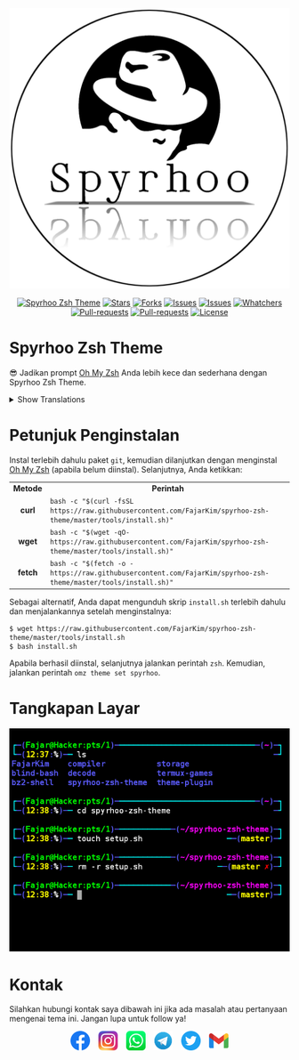 ![Spyrhoo Logo](https://raw.githubusercontent.com/FajarKim/spyrhoo-zsh-theme/master/images/logo.png)
<div align="center">
    <a href="https://github.com/FajarKim/spyrhoo-zsh-theme"><img src="https://img.shields.io/github/languages/code-size/FajarKim/spyrhoo-zsh-theme?label=Spyrhoo%20Zsh%20Theme&style=plastic&logo=github&color=blue" alt="Spyrhoo Zsh Theme"></a>
    <a href="https://github.com/FajarKim/spyrhoo-zsh-theme/stargazers/"><img src="https://img.shields.io/github/stars/FajarKim/spyrhoo-zsh-theme?label=Star&style=plastic&color=red" alt="Stars"></a>
    <a href="https://github.com/FajarKim/spyrhoo-zsh-theme/network/members/"><img src="https://img.shields.io/github/forks/FajarKim/spyrhoo-zsh-theme?label=Fork&style=plastic&color=f5ff5e" alt="Forks"></a>
    <a href="https://github.com/FajarKim/spyrhoo-zsh-theme/issues?q=is%3Aopen+is%3Aissue/"><img src="https://img.shields.io/github/issues/FajarKim/spyrhoo-zsh-theme?label=Issue&style=plastic&color=a1b3ff" alt="Issues"></a>
    <a href="https://github.com/FajarKim/spyrhoo-zsh-theme/issues?q=is%3Aissue+is%3Aclosed/"><img src="https://img.shields.io/github/issues-closed/FajarKim/spyrhoo-zsh-theme?label=Issue&style=plastic&color=ffffff" alt="Issues"></a>
    <a href="https://github.com/FajarKim/spyrhoo-zsh-theme/watchers/"><img src="https://img.shields.io/github/watchers/FajarKim/spyrhoo-zsh-theme?label=Watch&style=plastic&color=1fe1f" alt="Whatchers"></a>
    <a href="https://github.com/FajarKim/spyrhoo-zsh-theme/pulls?q=is%3Aopen+is%3Apr/"><img src="https://img.shields.io/github/issues-pr/FajarKim/spyrhoo-zsh-theme?&label=Pull%20requests&style=plastic&color=971dff" alt="Pull-requests"></a>
    <a href="https://github.com/FajarKim/spyrhoo-zsh-theme/pulls?q=is%3Apr+is%3Aclosed/"><img src="https://img.shields.io/github/issues-pr-closed/FajarKim/spyrhoo-zsh-theme?&label=Pull%20requests&style=plastic&color=orange" alt="Pull-requests"></a>
    <a href=""><img src="https://img.shields.io/github/license/FajarKim/spyrhoo-zsh-theme?label=License&style=plastic&color=01ffc4" alt="License"></a>
</div>

# Spyrhoo Zsh Theme
😎 Jadikan prompt [Oh My Zsh](https://github.com/ohmyzsh/ohmyzsh) Anda lebih kece dan sederhana dengan Spyrhoo Zsh Theme.

<details>
<summary>Show Translations</summary>

- [🇬🇧 English](https://github.com/FajarKim/spyrhoo-zsh-theme/blob/master/README-EN.md)
- [🇰🇷 Korean](https://github.com/FajarKim/spyrhoo-zsh-theme/blob/master/README-KR.md)
- [🇨🇳 Chinese](https://github.com/FajarKim/spyrhoo-zsh-theme/blob/master/README-CH.md)
- [🇫🇷 French](https://github.com/FajarKim/spyrhoo-zsh-theme/blob/master/README-FR.md)
</details>

# Petunjuk Penginstalan
Instal terlebih dahulu paket `git`, kemudian dilanjutkan dengan menginstal [Oh My Zsh](https://github.com/ohmyzsh/ohmyzsh#basic-installation) (apabila belum diinstal). Selanjutnya, Anda ketikkan:
<table>
    <tr>
        <td><div align="center"><b>Metode</b></div></td>
        <td><div align="center"><b>Perintah</b></div></td>
    </tr>
    <tr>
        <td><div align="center"><b>curl</b></div></td>
        <td><div align="left"><code>bash -c "$(curl -fsSL https://raw.githubusercontent.com/FajarKim/spyrhoo-zsh-theme/master/tools/install.sh)"</code></div></td>
    </tr>
    <tr>
        <td><div align="center"><b>wget</b></div></td>
        <td><div align="left"><code>bash -c "$(wget -qO- https://raw.githubusercontent.com/FajarKim/spyrhoo-zsh-theme/master/tools/install.sh)"</code></div></td>
    </tr>
    <tr>
        <td><div align="center"><b>fetch</b></div></td>
        <td><div align="left"><code>bash -c "$(fetch -o - https://raw.githubusercontent.com/FajarKim/spyrhoo-zsh-theme/master/tools/install.sh)"</code></div></td>
    </tr>
<table>

Sebagai alternatif, Anda dapat mengunduh skrip `install.sh` terlebih dahulu dan menjalankannya setelah menginstalnya:
```text
$ wget https://raw.githubusercontent.com/FajarKim/spyrhoo-zsh-theme/master/tools/install.sh
$ bash install.sh
```

Apabila berhasil diinstal, selanjutnya jalankan perintah `zsh`. Kemudian, jalankan perintah `omz theme set spyrhoo`.

# Tangkapan Layar
![Tangkapan Layar](https://raw.githubusercontent.com/FajarKim/spyrhoo-zsh-theme/master/images/screenshots.png)

# Kontak
Silahkan hubungi kontak saya dibawah ini jika ada masalah atau pertanyaan mengenai tema ini. Jangan lupa untuk follow ya!
<div align="center">
    <a href="https://www.facebook.com/profile.php?id=100071979099290"><img src="https://raw.githubusercontent.com/FajarKim/FajarKim/master/images/facebook_logo.png" alt="Facebook" width="35"></a>
    &ensp;
    <a href="https://www.instagram.com/fajarkim_"><img src="https://raw.githubusercontent.com/FajarKim/FajarKim/master/images/instagram_logo.png" alt="Instagram" width="35"></a>
    &ensp;
    <a href="https://wa.me/6285659850910?text=Hi"><img src="https://raw.githubusercontent.com/FajarKim/FajarKim/master/images/whatsapp_logo.png" alt="WhatsApp" width="35"></a>
    &ensp;
    <a href="https://t.me/FajarThea"><img src="https://raw.githubusercontent.com/FajarKim/FajarKim/master/images/telegram_logo.png" alt="Telegram" width="35"></a>
    &ensp;
    <a href="https://www.twitter.com/fajarkim_"><img src="https://raw.githubusercontent.com/FajarKim/FajarKim/master/images/twitter_logo.png" alt="Twitter" width="35"></a>
    &ensp;
    <a href="mailto:fajarrkim@gmail.com"><img src="https://raw.githubusercontent.com/FajarKim/FajarKim/master/images/gmail_logo.png" alt="Gmail" width="35"></a>
</div>
